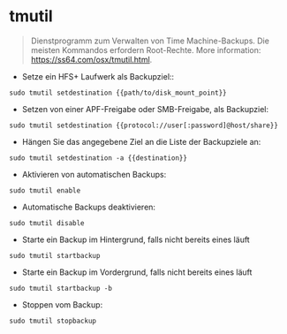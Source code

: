 # tmutil

> Dienstprogramm zum Verwalten von Time Machine-Backups. Die meisten Kommandos erfordern Root-Rechte.
> More information: <https://ss64.com/osx/tmutil.html>.

- Setze ein HFS+ Laufwerk als Backupziel::

`sudo tmutil setdestination {{path/to/disk_mount_point}}`

- Setzen von einer APF-Freigabe oder SMB-Freigabe, als Backupziel:

`sudo tmutil setdestination {{protocol://user[:password]@host/share}}`

- Hängen Sie das angegebene Ziel an die Liste der Backupziele an:

`sudo tmutil setdestination -a {{destination}}`

- Aktivieren von automatischen Backups:

`sudo tmutil enable`

- Automatische Backups deaktivieren:

`sudo tmutil disable`

- Starte ein Backup im Hintergrund, falls nicht bereits eines läuft

`sudo tmutil startbackup`

- Starte ein Backup im Vordergrund, falls nicht bereits eines läuft

`sudo tmutil startbackup -b`

- Stoppen vom Backup:

`sudo tmutil stopbackup`
